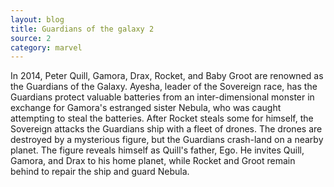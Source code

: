 ```yaml
---
layout: blog
title: Guardians of the galaxy 2
source: 2
category: marvel
---
```


In 2014, Peter Quill, Gamora, Drax, Rocket, and Baby Groot are renowned as the Guardians of the Galaxy. Ayesha, leader of the Sovereign race, has the Guardians protect valuable batteries from an inter-dimensional monster in exchange for Gamora's estranged sister Nebula, who was caught attempting to steal the batteries. After Rocket steals some for himself, the Sovereign attacks the Guardians ship with a fleet of drones. The drones are destroyed by a mysterious figure, but the Guardians crash-land on a nearby planet. The figure reveals himself as Quill's father, Ego. He invites Quill, Gamora, and Drax to his home planet, while Rocket and Groot remain behind to repair the ship and guard Nebula.